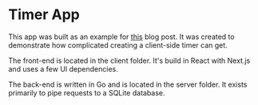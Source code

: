 # Timer App

This app was built as an example for [this](https://hakt.tech/blog/2024-08-22) blog post. It was created to demonstrate how complicated creating a client-side timer can get.

The front-end is located in the client folder. It's build in React with Next.js and uses a few UI dependencies.

The back-end is written in Go and is located in the server folder. It exists primarily to pipe requests to a SQLite database.
